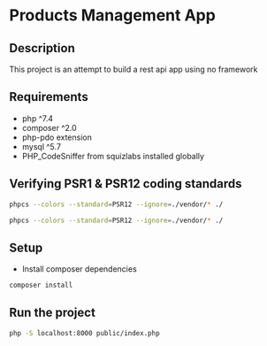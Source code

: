 # Products Management App

## Description

This project is an attempt to build a rest api app using no framework

## Requirements

- php ^7.4
- composer ^2.0
- php-pdo extension
- mysql ^5.7
- PHP_CodeSniffer from squizlabs installed globally

## Verifying PSR1 & PSR12 coding standards

```bash
phpcs --colors --standard=PSR12 --ignore=./vendor/* ./
```

```bash
phpcs --colors --standard=PSR12 --ignore=./vendor/* ./
```

## Setup

- Install composer dependencies

```bash
composer install
```

## Run the project
```bash
php -S localhost:8000 public/index.php
```
